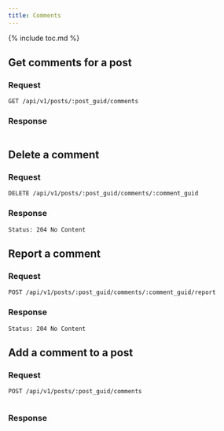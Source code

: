 ```yaml
---
title: Comments
---
```


{% include toc.md %}

## Get comments for a post

### Request

~~~
GET /api/v1/posts/:post_guid/comments
~~~

### Response

~~~json
~~~

## Delete a comment

### Request

~~~
DELETE /api/v1/posts/:post_guid/comments/:comment_guid
~~~

### Response

~~~
Status: 204 No Content
~~~

## Report a comment

### Request

~~~
POST /api/v1/posts/:post_guid/comments/:comment_guid/report
~~~

### Response

~~~
Status: 204 No Content
~~~

## Add a comment to a post

### Request

~~~
POST /api/v1/posts/:post_guid/comments
~~~
~~~json
~~~

### Response

~~~json
~~~

